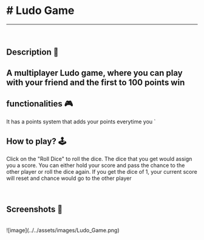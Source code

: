 # # **Ludo Game** 

---

<br>

## **Description 📃**
A multiplayer Ludo game, where you can play with your friend and the first to 100 points win
- 

## **functionalities 🎮**
It has a points system that adds your points everytime you `
<br>

## **How to play? 🕹️**
Click on the "Roll Dice" to roll the dice. The dice that you get would assign you a score.
You can either hold your score and pass the chance to the other player or roll the dice again.
If you get the dice of 1, your current score will reset and chance would go to the other player

<br>

## **Screenshots 📸**

<br>
![image](../../assets/images/Ludo_Game.png)
